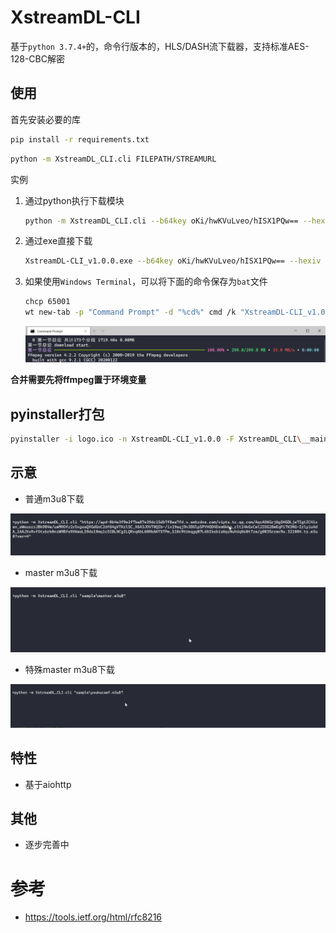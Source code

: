 # XstreamDL-CLI
基于`python 3.7.4+`的，命令行版本的，HLS/DASH流下载器，支持标准AES-128-CBC解密

## 使用

首先安装必要的库
```bash
pip install -r requirements.txt
```

```bash
python -m XstreamDL_CLI.cli FILEPATH/STREAMURL
```

实例

1. 通过python执行下载模块
    ```bash
    python -m XstreamDL_CLI.cli --b64key oKi/hwKVuLveo/hISX1PQw== --hexiv b3d5ca56926d49d8e96b70aa5c7b358e --name 第一节总论 https://hls.videocc.net/d06ae002cb/2/d06ae002cb4a0bed78fb912c874fdbb2_2.m3u8
    ```
2. 通过exe直接下载
    ```bash
    XstreamDL-CLI_v1.0.0.exe --b64key oKi/hwKVuLveo/hISX1PQw== --hexiv b3d5ca56926d49d8e96b70aa5c7b358e --name 第一节总论 https://hls.videocc.net/d06ae002cb/2/d06ae002cb4a0bed78fb912c874fdbb2_2.m3u8
    ```
3. 如果使用`Windows Terminal`，可以将下面的命令保存为`bat`文件
    ```bash
    chcp 65001
    wt new-tab -p "Command Prompt" -d "%cd%" cmd /k "XstreamDL-CLI_v1.0.0.exe --b64key oKi/hwKVuLveo/hISX1PQw== --hexiv b3d5ca56926d49d8e96b70aa5c7b358e --name 第一节总论 https://hls.videocc.net/d06ae002cb/2/d06ae002cb4a0bed78fb912c874fdbb2_2.m3u8"
    ```
    
    ![](images/Snipaste_2021-02-04_19-13-09.png)

**合并需要先将ffmpeg置于环境变量**

## pyinstaller打包

```bash
pyinstaller -i logo.ico -n XstreamDL-CLI_v1.0.0 -F XstreamDL_CLI\__main__.py
```

## 示意

- 普通m3u8下载

![](images/normal_m3u8.gif)

- master m3u8下载

![](images/master_m3u8.gif)

- 特殊master m3u8下载

![](images/camf_master_m3u8.gif)

## 特性

- 基于aiohttp

## 其他

- 逐步完善中

# 参考

- https://tools.ietf.org/html/rfc8216